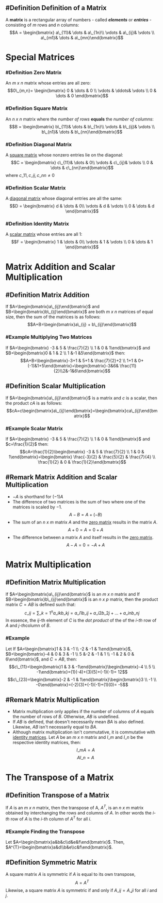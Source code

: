 ## \#Definition Definition of a Matrix

A **matrix** is a rectangular array of numbers - called ***elements*** or ***entries*** - consisting of $m$ rows and $n$ columns:
$$A = \begin{bmatrix} a\_{11}& \dots & a\_{1n}\\ \vdots & a\_{ij}& \vdots \\ a\_{m1}& \dots & a\_{mn}\end{bmatrix}$$

# Special Matrices

### \#Definition Zero Matrix

An *m x n* matrix whose entries are all zero: $$0\_{m,n}= \begin{bmatrix} 0 & \dots & 0 \\ \vdots & \ddots& \vdots \\ 0 & \dots & 0 \end{bmatrix}$$

### \#Definition Square Matrix

An *n x n* matrix where the *number of rows* **equals** the *number of columns*:$$B = \begin{bmatrix} b\_{11}& \dots & b\_{1n}\\ \vdots & b\_{ij}& \vdots \\ b\_{n1}& \dots & b\_{nn}\end{bmatrix}$$

### \#Definition Diagonal Matrix

A [square matrix](3.1%20Matrix%20Operations.md#definition-of-square-matrix) whose nonzero entries lie on the diagonal:$$C = \begin{bmatrix} c\_{11}& \dots & 0\\ \vdots & c\_{ij}& \vdots \\ 0 & \dots & c\_{nn}\end{bmatrix}$$
where $c\_{11}, c\_{ij}, c\_{nn} \neq 0$

### \#Definition Scalar Matrix

A [diagonal matrix](3.1%20Matrix%20Operations.md#definition-of-diagonal-matrix) whose diagonal entries are all the same:$$D = \begin{bmatrix} d & \dots & 0\\ \vdots & d & \vdots \\ 0 & \dots & d \end{bmatrix}$$

### \#Definition Identity Matrix

A [scalar matrix](3.1%20Matrix%20Operations.md#definition-of-scalar-matrix) whose entries are all 1:$$F = \begin{bmatrix} 1 & \dots & 0\\ \vdots &  1 & \vdots \\ 0 & \dots & 1 \end{bmatrix}$$

# Matrix Addition and Scalar Multiplication

## \#Definition Matrix Addition

If $A=\begin{bmatrix}a\_{ij}\end{bmatrix}$ and $B=\begin{bmatrix}b\_{ij}\end{bmatrix}$ are both *m x n* matrices of equal size, then the sum of the matrices is as follows:$$A+B=\begin{bmatrix}a\_{ij} + b\_{ij}\end{bmatrix}$$

### \#Example Multiplying Two Matrices

If $A=\begin{bmatrix} -3 & 5 & \frac{7}{2} \\ 1 & 0 & 1\end{bmatrix}$ and $B=\begin{bmatrix}0 & 1 & 2 \\ 1 &-1 &5\end{bmatrix}$ then:
$$A+B=\begin{bmatrix}-3+1 & 5+1 & \frac{7}{2}+2 \\ 1+1 & 0+(-1)&1+5\end{bmatrix}=\begin{bmatrix}-3&6& \frac{11}{2}\\2&-1&6\end{bmatrix}$$

## \#Definition Scalar Multiplication

If $A=\begin{bmatrix}a\_{ij}\end{bmatrix}$ is a matrix and $c$ is a scalar, then the product $cA$ is as follows:$$cA=c\begin{bmatrix}a\_{ij}\end{bmatrix}=\begin{bmatrix}ca\_{ij}\end{bmatrix}$$

### \#Example Scalar Matrix

If $A=\begin{bmatrix} -3 & 5 & \frac{7}{2} \\ 1 & 0 & 1\end{bmatrix}$ and $c=\frac{1}{2}$ then:$$cA=\frac{1}{2}\begin{bmatrix} -3 & 5 & \frac{7}{2} \\ 1 & 0 & 1\end{bmatrix}=\begin{bmatrix} \frac{-3}{2} & \frac{5}{2} & \frac{7}{4} \\ \frac{1}{2} & 0 & \frac{1}{2}\end{bmatrix}$$

## \#Remark Matrix Addition and Scalar Multiplication

* $-A$ is shorthand for $(-1)A$
* The difference of two matrices is the sum of two where one of the matrices is scaled by $-1$.$$A-B=A+(-B)$$
* The sum of an *n x m* matrix $A$ and the [zero matrix](3.1%20Matrix%20Operations.md#special-matrices-special-matrices-special-matrices-special-matrices-definition-zero-matrix) results in the matrix $A$.$$A+0=A=0+A$$
* The difference between a matrix $A$ and itself results in the [zero matrix](3.1%20Matrix%20Operations.md#special-matrices-special-matrices-special-matrices-special-matrices-definition-zero-matrix).$$A-A=0=-A+A$$

# Matrix Multiplication

## \#Definition Matrix Multiplication

If $A=\begin{bmatrix}a\_{ij}\end{bmatrix}$ is an *m x n* matrix and If $B=\begin{bmatrix}b\_{ij}\end{bmatrix}$ is an *n x p* matrix, then the product matrix $C=AB$ is defined such that:
$$c\_{ij}=\sum\_{k=1}^{n}a\_{ik}b\_{kj}=a\_{i1}b\_{ij}+a\_{i2}b\_{2j}+ \dots + a\_{in}b\_{nj}$$
In essence, the $ij$-th element of $C$ is the *dot product* of the of the $i$*-th* row of $A$ and $j$*-th*column of $B$.

### \#Example

Let If $A=\begin{bmatrix}1 & 3 & -1 \\ -2 & -1 & 1\end{bmatrix}$, $B=\begin{bmatrix}-4 & 0 & 3 & -1 \\ 5 &-2 & -1 & 1 \\ -1 & 2 & 0 & 6\end{bmatrix}$, and $C=AB$, then:$$c\_{11}=\begin{bmatrix}1 & 3 & -1\end{bmatrix}\begin{bmatrix}-4 \\ 5 \\ -1\end{bmatrix}=(1)(-4)+(3)(5)+(-1)(-1)= 12$$$$c\_{23}=\begin{bmatrix}-2 & -1 & 1\end{bmatrix}\begin{bmatrix}3 \\ -1 \\ -0\end{bmatrix}=(-2)(3)+(-1)(-1)+(1)(0)= -5$$

## \#Remark Matrix Multiplication

* Matrix multiplication only applies if the number of columns of $A$ equals the number of rows of $B$. Otherwise, $AB$ is undefined.
* If $AB$ is defined, that doesn't necessarily mean $BA$ is also defined. Likewise, $AB$ isn't necessarily equal to $BA$.
* Although matrix multiplication isn't commutative, it is commutative with [identity matrices](3.1%20Matrix%20Operations.md#special-matrices-special-matrices-special-matrices-special-matrices-definition-identity-matrix). Let $A$ be an *m x n* matrix and $I\_{m}$ and $I\_{n}$ be the respective identity matrices, then:$$I\_{m}A=A$$$$AI\_{n}=A$$

# The Transpose of a Matrix

## \#Definition Transpose of a Matrix

If $A$ is an *m x n* matrix, then the transpose of A, $A^{T}$, is an *n x m* matrix obtained by interchanging the rows and columns of $A$. In other words the $i$*-th* row of $A$ is the  $i$*-th* column of $A^{T}$ for all $i$.

### \#Example Finding the Transpose

Let $A=\begin{bmatrix}a&b&c\\d&e&f\end{bmatrix}$. Then, $A^{T}=\begin{bmatrix}a&d\\b&e\\c&f\end{bmatrix}$.

## \#Definition Symmetric Matrix

A square matrix $A$ is symmetric if $A$ is equal to its own transpose,$$A=A^{T}$$
Likewise, a square matrix $A$ is symmetric if and only if $A\_{ij}=A\_{ji}$ for all $i$ and $j$.

<script type="text/javascript" src="https://cdnjs.cloudflare.com/ajax/libs/mathjax/2.7.5/MathJax.js?config=TeX-MML-AM_CHTML"></script>